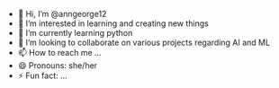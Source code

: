 - 👋 Hi, I’m @anngeorge12
- 👀 I’m interested in learning and creating new things
- 🌱 I’m currently learning python
- 💞️ I’m looking to collaborate on various projects regarding AI and ML
- 📫 How to reach me ...
- 😄 Pronouns: she/her
- ⚡ Fun fact: ...

<!---
anngeorge12/anngeorge12 is a ✨ special ✨ repository because its `README.md` (this file) appears on your GitHub profile.
You can click the Preview link to take a look at your changes.
--->

